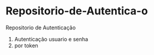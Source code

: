 # Repositorio-de-Autentica-o

Repositorio de Autenticação

1.  Autenticação usuario e senha
2.  por token
